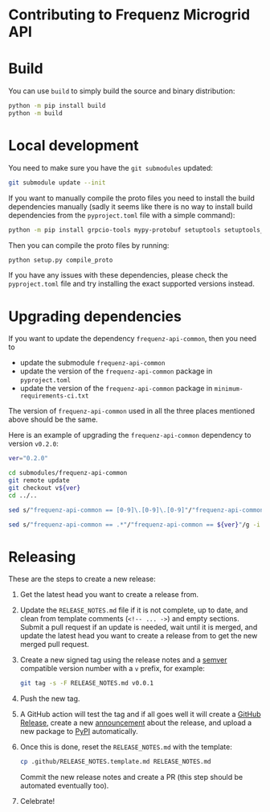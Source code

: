 Contributing to Frequenz Microgrid API
======================================


Build
=====

You can use `build` to simply build the source and binary distribution:

```sh
python -m pip install build
python -m build
```

Local development
=================

You need to make sure you have the `git submodules` updated:

```sh
git submodule update --init
```

If you want to manually compile the proto files you need to install the build
dependencies manually (sadly it seems like there is no way to install build
dependencies from the `pyproject.toml` file with a simple command):

```sh
python -m pip install grpcio-tools mypy-protobuf setuptools setuptools_scm[toml] wheel
```

Then you can compile the proto files by running:

```sh
python setup.py compile_proto
```

If you have any issues with these dependencies, please check the
`pyproject.toml` file and try installing the exact supported versions instead.


Upgrading dependencies
======================

If you want to update the dependency `frequenz-api-common`, then you need to
* update the submodule `frequenz-api-common`
* update the version of the `frequenz-api-common` package in `pyproject.toml`
* update the version of the `frequenz-api-common` package in
`minimum-requirements-ci.txt`

The version of `frequenz-api-common` used in all the three places mentioned
above should be the same.

Here is an example of upgrading the `frequenz-api-common` dependency to version
`v0.2.0`:
```sh
ver="0.2.0"

cd submodules/frequenz-api-common
git remote update
git checkout v${ver}
cd ../..

sed s/"frequenz-api-common == [0-9]\.[0-9]\.[0-9]"/"frequenz-api-common == ${ver}"/g -i pyproject.toml

sed s/"frequenz-api-common == .*"/"frequenz-api-common == ${ver}"/g -i minimum-requirements-ci.txt
```

Releasing
=========

These are the steps to create a new release:

1. Get the latest head you want to create a release from.

1. Update the `RELEASE_NOTES.md` file if it is not complete, up to date, and
   clean from template comments (`<!-- ... ->`) and empty sections. Submit
   a pull request if an update is needed, wait until it is merged, and update
   the latest head you want to create a release from to get the new merged pull
   request.

3. Create a new signed tag using the release notes and
   a [semver](https://semver.org/) compatible version number with a `v` prefix,
   for example:

   ```sh
   git tag -s -F RELEASE_NOTES.md v0.0.1
   ```

4. Push the new tag.

5. A GitHub action will test the tag and if all goes well it will create
   a [GitHub
   Release](https://github.com/frequenz-floss/frequenz-api-microgrid/releases),
   create a new
   [announcement](https://github.com/frequenz-floss/frequenz-api-microgrid/discussions/categories/announcements)
   about the release, and upload a new package to
   [PyPI](https://pypi.org/project/frequenz-api-microgrid/) automatically.

6. Once this is done, reset the `RELEASE_NOTES.md` with the template:

   ```sh
   cp .github/RELEASE_NOTES.template.md RELEASE_NOTES.md
   ```

   Commit the new release notes and create a PR (this step should be automated
   eventually too).

7. Celebrate!
